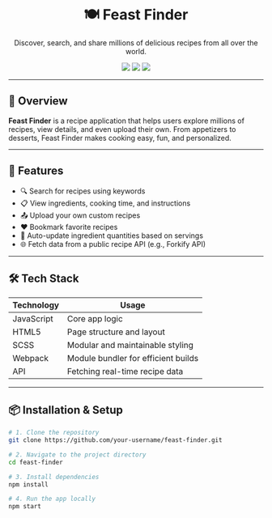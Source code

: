 <h1 align="center">🍽️ Feast Finder</h1>

<p align="center">
  Discover, search, and share millions of delicious recipes from all over the world.
</p>

<p align="center">
  <img src="https://img.shields.io/badge/JavaScript-46.9%25-yellow?style=flat&logo=javascript" />
  <img src="https://img.shields.io/badge/SCSS-29.5%25-pink?style=flat&logo=sass" />
  <img src="https://img.shields.io/badge/HTML-23.6%25-orange?style=flat&logo=html5" />
</p>

---

## 🍴 Overview

**Feast Finder** is a recipe application that helps users explore millions of recipes, view details, and even upload their own. From appetizers to desserts, Feast Finder makes cooking easy, fun, and personalized.

---


## 🚀 Features

- 🔍 Search for recipes using keywords
- 📋 View ingredients, cooking time, and instructions
- 📤 Upload your own custom recipes
- ❤️ Bookmark favorite recipes
- 🔄 Auto-update ingredient quantities based on servings
- 🌐 Fetch data from a public recipe API (e.g., Forkify API)

---

## 🛠 Tech Stack

| Technology | Usage                           |
|------------|---------------------------------|
| JavaScript | Core app logic                  |
| HTML5      | Page structure and layout       |
| SCSS       | Modular and maintainable styling |
| Webpack    | Module bundler for efficient builds |
| API        | Fetching real-time recipe data  |

---

## 📦 Installation & Setup

```bash
# 1. Clone the repository
git clone https://github.com/your-username/feast-finder.git

# 2. Navigate to the project directory
cd feast-finder

# 3. Install dependencies
npm install

# 4. Run the app locally
npm start
